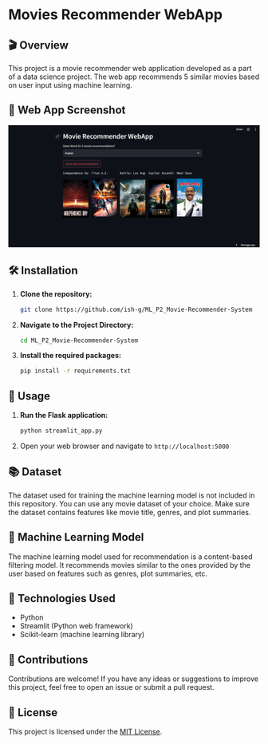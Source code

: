 # Movies Recommender WebApp

## 🎬 Overview
This project is a movie recommender web application developed as a part of a data science project. The web app recommends 5 similar movies based on user input using machine learning.

## 🌟 Web App Screenshot
![Web App Screenshot](capture_webapp_movies_recommender.png)

## 🛠️ Installation

1. **Clone the repository:**
   ```bash
   git clone https://github.com/ish-g/ML_P2_Movie-Recommender-System

2. **Navigate to the Project Directory:** 
    ```bash
   cd ML_P2_Movie-Recommender-System

3. **Install the required packages:**
    ```bash
   pip install -r requirements.txt

## 🚀 Usage

1. **Run the Flask application:**
    ```bash
   python streamlit_app.py

2. Open your web browser and navigate to `http://localhost:5000`

## 📚 Dataset
The dataset used for training the machine learning model is not included in this repository. You can use any movie dataset of your choice. Make sure the dataset contains features like movie title, genres, and plot summaries.

## 🤖 Machine Learning Model
The machine learning model used for recommendation is a content-based filtering model. It recommends movies similar to the ones provided by the user based on features such as genres, plot summaries, etc.

## 🌟 Technologies Used
- Python
- Streamlit (Python web framework)
- Scikit-learn (machine learning library)

## 🙌 Contributions
Contributions are welcome! If you have any ideas or suggestions to improve this project, feel free to open an issue or submit a pull request.

## 📜 License
This project is licensed under the [MIT License](LICENSE).